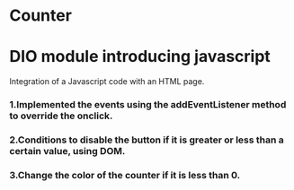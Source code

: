 # Counter
# DIO module introducing javascript
Integration of a Javascript code with an HTML page.

### 1.Implemented the events using the addEventListener method to override the onclick.
### 2.Conditions to disable the button if it is greater or less than a certain value, using DOM.
### 3.Change the color of the counter if it is less than 0.
